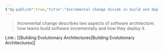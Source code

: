```yaml
---
{"dg-publish":true,"title":"Incremental change divide in build and deploy","tags":["quotes"],"date":"2022-09-02T22:29:02+03:00","permalink":"/quotes/202209022229/","dgHomeLink":false,"dgPassFrontmatter":true}
---
```



> Incremental change describes two aspects of software architecture: how teams build software incrementally and how they deploy it.

Link:: [[Building Evolutionary Architectures|Building Evolutionary Architectures]]


